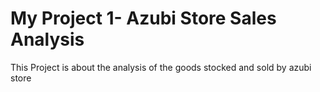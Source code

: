 # My Project 1- Azubi Store Sales Analysis
This Project is about the analysis of the goods stocked and sold by azubi store
